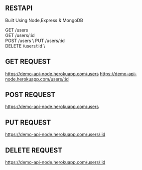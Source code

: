 ## RESTAPI

Built Using Node,Express & MongoDB

GET /users \
GET /users/:id \
POST /users \ 
PUT /users/:id \
DELETE /users/:id \

## GET REQUEST

https://demo-api-node.herokuapp.com/users
https://demo-api-node.herokuapp.com/users/:id


## POST REQUEST

https://demo-api-node.herokuapp.com/users


## PUT REQUEST

https://demo-api-node.herokuapp.com/users/:id


## DELETE REQUEST

https://demo-api-node.herokuapp.com/users/:id